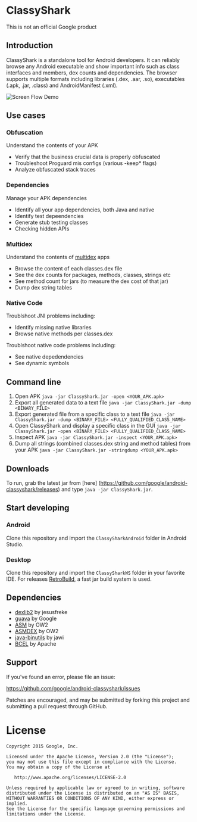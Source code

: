 # ClassyShark

This is not an official Google product

## Introduction

ClassyShark is a standalone tool for Android developers. It can reliably browse any Android executable and show important info such as class interfaces and members, dex counts and dependencies. The browser supports multiple formats including libraries (.dex, .aar, .so), executables (.apk, .jar, .class) and AndroidManifest (.xml).

![Screen Flow Demo](https://github.com/google/android-classyshark/blob/master/Resources/Intro.png)

## Use cases

### Obfuscation
Understand the contents of your APK

* Verify that the business crucial data is properly obfuscated
* Troubleshoot Proguard mis configs (various -keep* flags)
* Analyze obfuscated stack traces

### Dependencies
Manage your APK dependencies

* Identify all your app dependencies, both Java and native
* Identify test depeendencies
* Generate stub testing classes
* Checking hidden APIs

### Multidex
Understand the contents of [multidex](http://developer.android.com/tools/building/multidex.html) apps

* Browse the content of each classes.dex file
* See the dex counts for packages, methods, classes, strings etc
* See method count for jars (to measure the dex cost of that jar)
* Dump dex string tables

### Native Code
Troublshoot JNI problems including: 

* Identify missing native libraries
* Browse native methods per classes.dex

Troublshoot native code problems including:
* See native depedendencies 
* See dynamic symbols


## Command line 
1. Open APK `java -jar ClassyShark.jar -open <YOUR_APK.apk>`
2. Export all generated data to a text file
`java -jar ClassyShark.jar -dump <BINARY_FILE>`
3. Export generated file from a specific class to a text file
`java -jar ClassyShark.jar -dump <BINARY_FILE> <FULLY_QUALIFIED_CLASS_NAME>`
4. Open ClassyShark and display a specific class in the GUI
`java -jar ClassyShark.jar -open <BINARY_FILE> <FULLY_QUALIFIED_CLASS_NAME>`
5. Inspect APK
`java -jar ClassyShark.jar -inspect <YOUR_APK.apk>`
6. Dump all strings (combined classes.dex string and method tables) from your APK
`java -jar ClassyShark.jar -stringdump <YOUR_APK.apk>`

## Downloads

To run, grab the latest jar from [here] (https://github.com/google/android-classyshark/releases)
and type `java -jar ClassyShark.jar`.

## Start developing
### Android

Clone this repository and import the `ClassySharkAndroid` folder in Android Studio.

### Desktop

Clone this repository and import the `ClassySharkWS` folder in your favorite IDE. For releases  [RetroBuild](https://github.com/borisf/RetroBuild), a fast jar build system is used.

## Dependencies
* [dexlib2](https://github.com/JesusFreke/smali/tree/master/dexlib2) by jesusfreke
* [guava](https://github.com/google/guava) by Google
* [ASM](http://asm.ow2.org/) by OW2
* [ASMDEX](http://asm.ow2.org/asmdex-index.html) by OW2
* [java-binutils](https://github.com/jawi/java-binutils) by jawi
* [BCEL](https://commons.apache.org/proper/commons-bcel) by Apache

## Support
If you've found an error, please file an issue:

https://github.com/google/android-classyshark/issues

Patches are encouraged, and may be submitted by forking this project and
submitting a pull request through GitHub.

License
=======

    Copyright 2015 Google, Inc.

    Licensed under the Apache License, Version 2.0 (the "License");
    you may not use this file except in compliance with the License.
    You may obtain a copy of the License at

       http://www.apache.org/licenses/LICENSE-2.0

    Unless required by applicable law or agreed to in writing, software
    distributed under the License is distributed on an "AS IS" BASIS,
    WITHOUT WARRANTIES OR CONDITIONS OF ANY KIND, either express or implied.
    See the License for the specific language governing permissions and
    limitations under the License.



